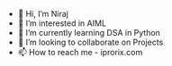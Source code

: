 - 👋 Hi, I’m Niraj
- 👀 I’m interested in AIML
- 🌱 I’m currently learning DSA in Python
- 💞️ I’m looking to collaborate on Projects
- 📫 How to reach me - iprorix.com

